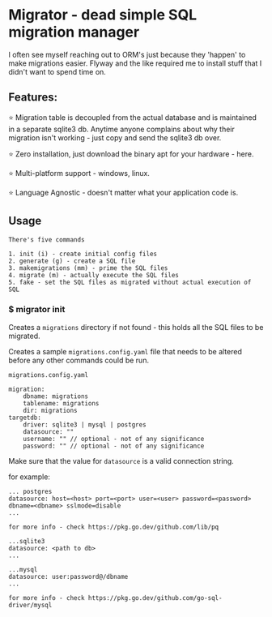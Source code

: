 
# Migrator - dead simple SQL migration manager

I often see myself reaching out to ORM's just because they 'happen' to make migrations easier. Flyway and the like required me to install stuff that I didn't want to spend time on.

## Features:

⭐ Migration table is decoupled from the actual database and is maintained in a separate sqlite3 db. Anytime anyone complains about why their migration isn't working - just copy and send the sqlite3 db over.

⭐ Zero installation, just download the binary apt for your hardware - here.

⭐ Multi-platform support - windows, linux. 

⭐ Language Agnostic - doesn't matter what your application code is. 

## Usage 

```
There's five commands 

1. init (i) - create initial config files
2. generate (g) - create a SQL file 
3. makemigrations (mm) - prime the SQL files
4. migrate (m) - actually execute the SQL files
5. fake - set the SQL files as migrated without actual execution of SQL

```

### $ migrator init

Creates a `migrations` directory if not found - this holds all the SQL files to be migrated. 

Creates a sample `migrations.config.yaml` file that needs to be altered before any other commands could be run.

```
migrations.config.yaml

migration:
    dbname: migrations
    tablename: migrations
    dir: migrations
targetdb:
    driver: sqlite3 | mysql | postgres
    datasource: ""
    username: "" // optional - not of any significance
    password: "" // optional - not of any significance

```

Make sure that the value for `datasource` is a valid connection string.

for example: 

```
... postgres
datasource: host=<host> port=<port> user=<user> password=<password> dbname=<dbname> sslmode=disable  
...

for more info - check https://pkg.go.dev/github.com/lib/pq

...sqlite3
datasource: <path to db> 
...

...mysql
datasource: user:password@/dbname
...

for more info - check https://pkg.go.dev/github.com/go-sql-driver/mysql
```

